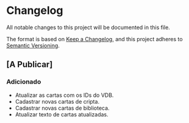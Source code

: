 # Changelog

All notable changes to this project will be documented in this file.

The format is based on [Keep a Changelog](https://keepachangelog.com/en/1.1.0/),
and this project adheres to [Semantic Versioning](https://semver.org/spec/v2.0.0.html).

## [A Publicar]

### Adicionado

- Atualizar as cartas com os IDs do VDB.
- Cadastrar novas cartas de cripta.
- Cadastrar novas cartas de biblioteca.
- Atualizar texto de cartas atualizadas.

